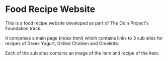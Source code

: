 # Food Recipe Website

This is a food recipe website developed as part of The Odin Project's Foundation track.

It comprises a main page (index.html) which contains links to 3 sub sites for recipes of Greek Yogurt, Grilled Chicken and Omelette.

Each of the sub sites contains an image of the item and recipe of the item.
